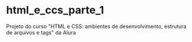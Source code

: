# html_e_ccs_parte_1

Projeto do curso "HTML e CSS: ambientes de desenvolvimento, estrutura de arquivos e tags" da Alura
